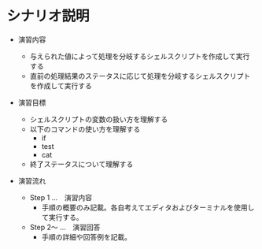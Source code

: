 # シナリオ説明
- 演習内容
  - 与えられた値によって処理を分岐するシェルスクリプトを作成して実行する
  - 直前の処理結果のステータスに応じて処理を分岐するシェルスクリプトを作成して実行する

- 演習目標
  - シェルスクリプトの変数の扱い方を理解する
  - 以下のコマンドの使い方を理解する
    - if
    - test
    - cat
  - 終了ステータスについて理解する

- 演習流れ
  - Step 1 …　演習内容
    - 手順の概要のみ記載。各自考えてエディタおよびターミナルを使用して実行する。
  - Step 2～ …　演習回答
    - 手順の詳細や回答例を記載。